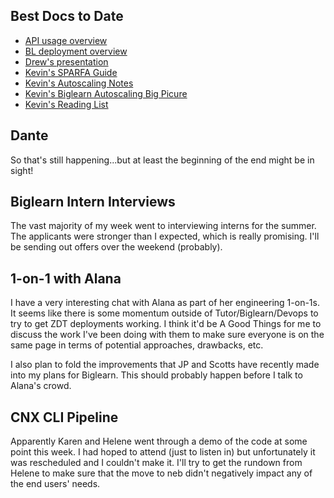 ## Best Docs to Date
- [API usage overview](https://github.com/openstax/napkin-notes/blob/master/kevin/160921_biglearnApis/api_usage.md)
- [BL deployment overview](https://github.com/openstax/napkin-notes/blob/master/kevin/BiglearnArchitectureDeployment.pdf)
- [Drew's presentation](https://docs.google.com/presentation/d/1qoPqBLD4XqOsIfcM6aJH7IaDQRsxxuA6QBLy4GIZy7w/edit#slide=id.p)
- [Kevin's SPARFA Guide](https://github.com/openstax/sparfa-sandbox/blob/master/klb_sparfa_guide/sparfa_guide.pdf)
- [Kevin's Autoscaling Notes](https://docs.google.com/document/d/1bmn2xYBURE90fiZrdNG5CN28vEBCPJbKukDTbUqntZ4/edit)
- [Kevin's Biglearn Autoscaling Big Picure](https://docs.google.com/document/d/1JGcHIzmHDaDFlQvznzYgsWHuXBRis9qvtwF6pwaYVfQ/edit)
- [Kevin's Reading List](https://github.com/openstax/napkin-notes/blob/master/kevin/summaries/reading_list.md)

## Dante

So that's still happening...but at least the beginning of the end might be in sight!

## Biglearn Intern Interviews

The vast majority of my week
went to interviewing interns for the summer.
The applicants were stronger than I expected,
which is really promising.
I'll be sending out offers
over the weekend (probably).

## 1-on-1 with Alana

I have a very interesting chat with Alana
as part of her engineering 1-on-1s.
It seems like there is some momentum
outside of Tutor/Biglearn/Devops
to try to get ZDT deployments working.
I think it'd be A Good Things
for me to discuss the work I've been doing
with them to make sure everyone is on the same page
in terms of potential approaches, drawbacks, etc.

I also plan to fold the improvements
that JP and Scotts have recently made
into my plans for Biglearn.
This should probably happen
before I talk to Alana's crowd.

## CNX CLI Pipeline

Apparently Karen and Helene 
went through a demo of the code
at some point this week.
I had hoped to attend
(just to listen in)
but unfortunately it was rescheduled
and I couldn't make it.
I'll try to get the rundown from Helene
to make sure that the move to neb
didn't negatively impact
any of the end users' needs.
